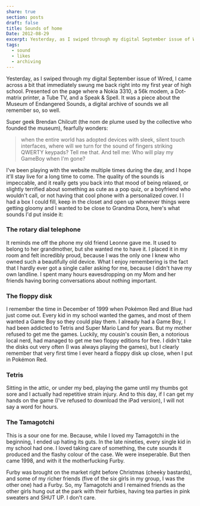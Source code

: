 ```yaml
---
share: true
section: posts
draft: false
title: Sounds of home
Date: 2012-08-29
excerpt: Yesterday, as I swiped through my digital September issue of Wired, I came across a bit that immediately swung me back right into my first year of high school. Presented on the page where a Nokia 3310, a 56k modem, a Dot-matrix printer, a Tube TV, and a Speak & Spell. It was a piece about the Museum of Endangered Sounds, a digital archive of sounds we all remember so, so well.
tags:
  - sound
  - likes
  - archiving
---
```


Yesterday, as I swiped through my digital September issue of Wired, I came across a bit that immediately swung me back right into my first year of high school. Presented on the page where a Nokia 3310, a 56k modem, a Dot-matrix printer, a Tube TV, and a Speak & Spell. It was a piece about the Museum of Endangered Sounds, a digital archive of sounds we all remember so, so well.

Super geek Brendan Chilcutt (the nom de plume used by the collective who founded the museum), fearfully wonders:

>when the entire world has adopted devices with sleek, silent touch interfaces, where will we turn for the sound of fingers striking QWERTY keypads? Tell me that. And tell me: Who will play my GameBoy when I'm gone?

I've been playing with the website multiple times during the day, and I hope it'll stay live for a long time to come. The quality of the sounds is impeccable, and it really gets you back into that mood of being relaxed, or slightly terrified about something as cute as a pop quiz, or a boyfriend who wouldn't call, or not having that cool phone with a personalized cover. I  I had a box I could fill, keep in the closet and open up whenever things were getting gloomy and I wanted to be close to Grandma Dora, here's what sounds I'd put inside it:

### The rotary dial telephone
It reminds me off the phone my old friend Leonne gave me. It used to belong to her grandmother, but she wanted me to have it. I placed it in my room and felt incredibly proud, because I was the only one I knew who owned such a beautifully old device. What I enjoy remembering is the fact that I hardly ever got a single caller asking for me, because I didn't have my own landline. I spent many hours eavesdropping on my Mom and her friends having boring conversations about nothing important.

### The floppy disk
I remember the time in December of 1999 when Pokémon Red and Blue had just come out. Every kid in my school wanted the games, and most of them wanted a Game Boy so they could play them. I already had a Game Boy, I had been addicted to Tetris and Super Mario Land for years. But my mother refused to get me the games. Luckily, my cousin's cousin Ben, a notorious local nerd, had managed to get me two floppy editions for free. I didn't take the disks out very often (I was always playing the games), but I clearly remember that very first time I ever heard a floppy disk up close, when I put in Pokémon Red.

### Tetris
Sitting in the attic, or under my bed, playing the game until my thumbs got sore and I actually had repetitive strain injury. And to this day, if I can get my hands on the game (I've refused to download the iPad version), I will not say a word for hours.

### The Tamagotchi
This is a sour one for me. Because, while I loved my Tamagotchi in the beginning, I ended up hating its guts. In the late nineties, every single kid in my school had one. I loved taking care of something, the cute sounds it produced and the flashy colour of the case. We were inseperable. But then came 1998, and with it the motherfucking Furby.

Furby was brought on the market right before Christmas (cheeky bastards), and some of my richer friends (five of the six girls in my group, I was the other one) had a Furby. So, my Tamagotchi and I remained friends as the other girls hung out at the park with their furbies, having tea parties in pink sweaters and SHUT UP. I don't care.